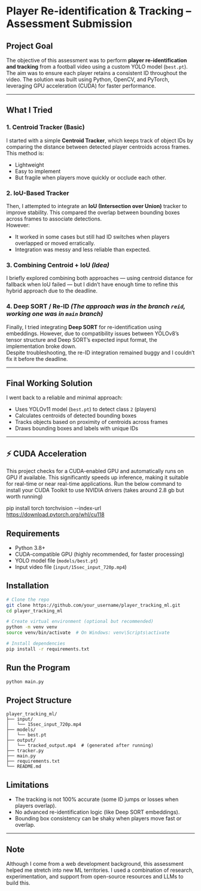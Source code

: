 # Player Re-identification & Tracking – Assessment Submission

##  Project Goal
The objective of this assessment was to perform **player re-identification and tracking** from a football video using a custom YOLO model (`best.pt`). The aim was to ensure each player retains a consistent ID throughout the video. The solution was built using Python, OpenCV, and PyTorch, leveraging GPU acceleration (CUDA) for faster performance.

---

##  What I Tried

### 1. **Centroid Tracker (Basic)**
I started with a simple **Centroid Tracker**, which keeps track of object IDs by comparing the distance between detected player centroids across frames.  
This method is:
- Lightweight
- Easy to implement
- But fragile when players move quickly or occlude each other.

### 2. **IoU-Based Tracker**
Then, I attempted to integrate an **IoU (Intersection over Union)** tracker to improve stability. This compared the overlap between bounding boxes across frames to associate detections.  
However:
- It worked in some cases but still had ID switches when players overlapped or moved erratically.
- Integration was messy and less reliable than expected.

### 3. **Combining Centroid + IoU** *(Idea)*
I briefly explored combining both approaches — using centroid distance for fallback when IoU failed — but I didn’t have enough time to refine this hybrid approach due to the deadline.

### 4. **Deep SORT / Re-ID** *(The approach was in the branch `reid`, working one was in `main` branch)*
Finally, I tried integrating **Deep SORT** for re-identification using embeddings. However, due to compatibility issues between YOLOv8’s tensor structure and Deep SORT’s expected input format, the implementation broke down.  
Despite troubleshooting, the re-ID integration remained buggy and I couldn’t fix it before the deadline.

---

##  Final Working Solution

I went back to a reliable and minimal approach:  
- Uses YOLOv11 model (`best.pt`) to detect class `2` (players)
- Calculates centroids of detected bounding boxes
- Tracks objects based on proximity of centroids across frames
- Draws bounding boxes and labels with unique IDs



---
## ⚡ CUDA Acceleration

This project checks for a CUDA-enabled GPU and automatically runs on GPU if available. This significantly speeds up inference, making it suitable for real-time or near real-time applications. Run the below command to install your CUDA Toolkit to use NVIDIA drivers (takes around 2.8 gb but worth running)

pip install torch torchvision --index-url https://download.pytorch.org/whl/cu118

## Requirements

- Python 3.8+
- CUDA-compatible GPU (highly recommended, for faster processing)
- YOLO model file (`models/best.pt`)
- Input video file (`input/15sec_input_720p.mp4`)

## Installation

```bash
# Clone the repo
git clone https://github.com/your_username/player_tracking_ml.git
cd player_tracking_ml

# Create virtual environment (optional but recommended)
python -m venv venv
source venv/bin/activate  # On Windows: venv\Scripts\activate

# Install dependencies
pip install -r requirements.txt
```

## Run the Program

```bash
python main.py
```

## Project Structure

```
player_tracking_ml/
├── input/
│   └── 15sec_input_720p.mp4
├── models/
│   └── best.pt
├── output/
│   └── tracked_output.mp4  # (generated after running)
├── tracker.py
├── main.py
├── requirements.txt
└── README.md
```


## Limitations
- The tracking is not 100% accurate (some ID jumps or losses when players overlap).
- No advanced re-identification logic (like Deep SORT embeddings).
- Bounding box consistency can be shaky when players move fast or overlap.

---

## Note
Although I come from a web development background, this assessment helped me stretch into new ML territories. I used a combination of research, experimentation, and support from open-source resources and LLMs to build this.